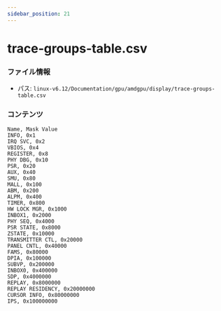 ```yaml
---
sidebar_position: 21
---
```

# trace-groups-table.csv

### ファイル情報

- パス: `linux-v6.12/Documentation/gpu/amdgpu/display/trace-groups-table.csv`

### コンテンツ

```csv
Name, Mask Value
INFO, 0x1
IRQ SVC, 0x2
VBIOS, 0x4
REGISTER, 0x8
PHY DBG, 0x10
PSR, 0x20
AUX, 0x40
SMU, 0x80
MALL, 0x100
ABM, 0x200
ALPM, 0x400
TIMER, 0x800
HW LOCK MGR, 0x1000
INBOX1, 0x2000
PHY SEQ, 0x4000
PSR STATE, 0x8000
ZSTATE, 0x10000
TRANSMITTER CTL, 0x20000
PANEL CNTL, 0x40000
FAMS, 0x80000
DPIA, 0x100000
SUBVP, 0x200000
INBOX0, 0x400000
SDP, 0x4000000
REPLAY, 0x8000000
REPLAY RESIDENCY, 0x20000000
CURSOR INFO, 0x80000000
IPS, 0x100000000

```
